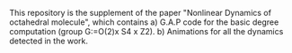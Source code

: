 This repository is the supplement of the paper "Nonlinear Dynamics of octahedral molecule", which contains
a) G.A.P code for the basic degree computation (group G:=O(2)x S4 x Z2).
b) Animations for all the dynamics detected in the work.
